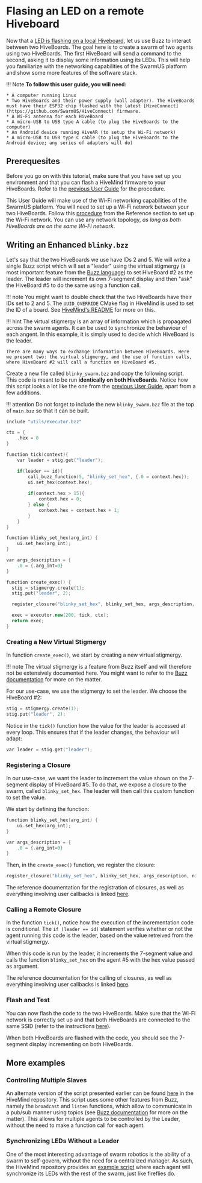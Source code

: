 # Flasing an LED on a remote Hiveboard

Now that a [LED is flashing on a local Hiveboard](led-flash-buzz.md), let us use Buzz to interact between two HiveBoards. The goal here is to create a swarm of two agents using two HiveBoards. The first HiveBoard will send a command to the second, asking it to display some information using its LEDs. This will help you familiarize with the networking capabilities of the SwarmUS platform and show some more features of the software stack.

!!! Note
    **To follow this user guide, you will need:**

    * A computer running Linux
    * Two HiveBoards and their power supply (wall adapter). The HiveBoards must have their ESP32 chip flashed with the latest [HiveConnect](https://github.com/SwarmUS/HiveConnect) firmware.
    * A Wi-Fi antenna for each HiveBoard
    * A micro-USB to USB type A cable (to plug the HiveBoards to the computer)
    * An Android device running HiveAR (to setup the Wi-Fi network)
    * A micro-USB to USB type C cable (to plug the HiveBoards to the Android device; any series of adapters will do)

## Prerequesites

Before you go on with this tutorial, make sure that you have set up you environment and that you can flash a HiveMind firmware to your HiveBoards. Refer to the [previous User Guide](led-flash-buzz.md) for the procedure.

This User Guide will make use of the Wi-Fi networking capabilities of the SwarmUS platform. You will need to set up a Wi-Fi network between your two HiveBoards. Follow this [procedure](../../reference/Networking/configure-wifi.md) from the Reference section to set up the Wi-Fi network. You can use any network topology, *as long as both HiveBoards are on the same Wi-Fi network*.

## Writing an Enhanced `blinky.bzz`

Let's say that the two HiveBoards we use have IDs 2 and 5. We will write a single Buzz script which will set a "leader" using the virtual stigmergy (a most important feature from the [Buzz language](https://github.com/buzz-lang/Buzz/blob/1f6eda7bb1d4ad83d9d8e6ff46e130078e2c3a52/doc/api.md#vstig)) to set HiveBoard #2 as the leader. The leader will increment its own 7-segment display and then "ask" the HiveBoard #5 to do the same using a function call.

!!! note
    You might want to double check that the two HiveBoards have their IDs set to 2 and 5. The `UUID_OVERRIDE` CMake flag in HiveMind is used to set the ID of a board. See [HiveMind's README](https://github.com/SwarmUS/HiveMind#readme) for more on this.

!!! hint
    The virtual stigmergy is an array of information which is propagated across the swarm agents. It can be used to synchronize the behaviour of each angent. In this example, it is simply used to decide which HiveBoard is the leader. 
    
    There are many ways to exchange information between HiveBoards. Here we present two: the virtual stigmergy, and the use of function calls, where HiveBoard #2 will call a function on HiveBoard #5.

Create a new file called `blinky_swarm.bzz` and copy the following script. This code is meant to be run **identically on both HiveBoards**. Notice how this script looks a lot like the one from the [previous User Guide](led-flash-buzz.md), apart from a few additions. 

!!! attention
    Do not forget to include the new `blinky_swarm.bzz` file at the top of `main.bzz` so that it can be built.

```cpp
include "utils/executor.bzz"

ctx = {
    .hex = 0
}

function tick(context){
    var leader = stig.get("leader");

    if(leader == id){
        call_buzz_function(5, "blinky_set_hex", {.0 = context.hex});
        ui.set_hex(context.hex);
        
        if(context.hex > 15){
            context.hex = 0;
        } else {
            context.hex = context.hex + 1;
        }
    }
}

function blinky_set_hex(arg_int) {
    ui.set_hex(arg_int);
}

var args_description = {
    .0 = {.arg_int=0}
}

function create_exec() {
  stig = stigmergy.create(1);
  stig.put("leader", 2);

  register_closure("blinky_set_hex", blinky_set_hex, args_description, nil)

  exec = executor.new(200, tick, ctx);
  return exec;
}

```

### Creating a New Virtual Stigmergy

In function `create_exec()`, we start by creating a new virtual stigmergy.

!!! note
    The virtual stigmergy is a feature from Buzz itself and will therefore not be extensively documented here. You might want to refer to the [Buzz documentation](https://github.com/buzz-lang/Buzz/blob/1f6eda7bb1d4ad83d9d8e6ff46e130078e2c3a52/doc/api.md#vstig) for more on the matter.

For our use-case, we use the stigmergy to set the leader. We choose the HiveBoard #2:

```cpp
stig = stigmergy.create(1);
stig.put("leader", 2);
```

Notice in the `tick()` function how the value for the leader is accessed at every loop. This ensures that if the leader changes, the behaviour will adapt:

```cpp
var leader = stig.get("leader");
```

### Registering a Closure

In our use-case, we want the leader to increment the value shown on the 7-segment display of HiveBoard #5. To do that, we expose a closure to the swarm, called `blinky_set_hex`. The leader will then call this custom function to set the value.

We start by defining the function:

```cpp
function blinky_set_hex(arg_int) {
    ui.set_hex(arg_int);
}

var args_description = {
    .0 = {.arg_int=0}
}
```

Then, in the `create_exec()` function, we register the closure:

```cpp
register_closure("blinky_set_hex", blinky_set_hex, args_description, nil)
```

The reference documentation for the registration of closures, as well as everything involving user callbacks is linked [here](../../reference/Buzz/index.md#bittybuzzuserfunctions-managing-user-functions).

### Calling a Remote Closure

In the function `tick()`, notice how the execution of the incrementation code is conditional. The `if (leader == id)` statement verifies whether or not the agent running this code is the leader, based on the value retreived from the virtual stigmergy.

When this code is run by the leader, it increments the 7-segment value and calls the function `blinky_set_hex` on the agent #5 with the hex value passed as argument.

The reference documentation for the calling of closures, as well as everything involving user callbacks is linked [here](../../reference/Buzz/index.md#bittybuzzuserfunctions-managing-user-functions).

### Flash and Test

You can now flash the code to the two HiveBoards. Make sure that the Wi-Fi network is correctly set up and that both HiveBoards are connected to the same SSID (refer to the instructions [here](../../reference/Networking/configure-wifi.md)).

When both HiveBoards are flashed with the code, you should see the 7-segment display incrementing on both HiveBoards.

## More examples

### Controlling Multiple Slaves

An alternate version of the script presented earlier can be found [here](https://github.com/SwarmUS/HiveMind/blob/master/src/bittybuzz/buzz_scripts/behaviors/hex_leader.bzz) in the HiveMind repository. This script uses some other features from Buzz, namely the `broadcast` and `listen` functions, which allow to communicate in a pub/sub manner using topics (see [Buzz documentation](https://github.com/buzz-lang/Buzz/blob/master/doc/api.md#neighbors) for more on the matter). This allows for multiple agents to be controlled by the Leader, without the need to make a function call for each agent.

### Synchronizing LEDs Without a Leader

One of the most interesting advantage of swarm robotics is the ability of a swarm to self-govern, without the need for a centralized manager. As such, the HiveMind repository provides an [example script](https://github.com/SwarmUS/HiveMind/blob/master/src/bittybuzz/buzz_scripts/behaviors/led_sync.bzz) where each agent will synchronize its LEDs with the rest of the swarm, just like fireflies do.
